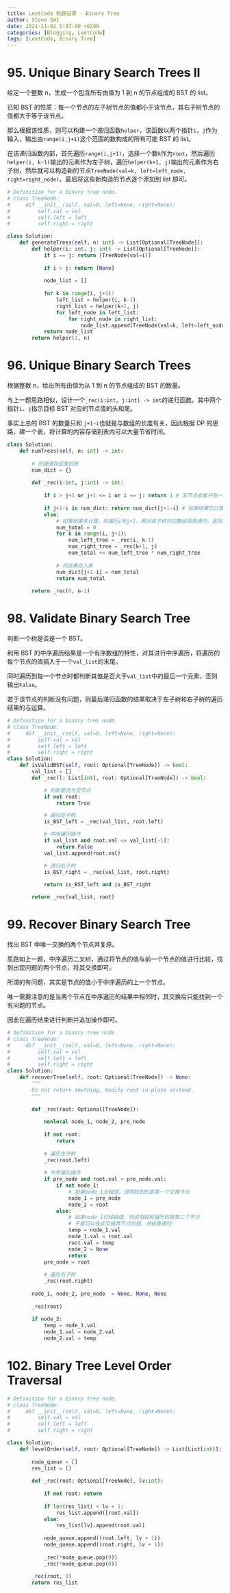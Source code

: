```yaml
---
title: LeetCode 刷题记录 - Binary Tree
author: Stone SHI
date: 2021-11-02 5:47:00 +0200
categories: [Blogging, LeetCode]
tags: [LeetCode, Binary Tree]
---
```


<head>
    <script src="https://cdn.mathjax.org/mathjax/latest/MathJax.js?config=TeX-AMS-MML_HTMLorMML" type="text/javascript"></script>
    <script type="text/x-mathjax-config">
        MathJax.Hub.Config({
            tex2jax: {
            skipTags: ['script', 'noscript', 'style', 'textarea', 'pre'],
            inlineMath: [['$','$']]
            }
        });
    </script>
</head>

# 95. Unique Binary Search Trees II

给定一个整数 n，生成一个包含所有由值为 1 到 n 的节点组成的 BST 的 list。

已知 BST 的性质：每一个节点的左子树节点的值都小于该节点，其右子树节点的值都大于等于该节点。

那么根据该性质，则可以构建一个递归函数`helper`，该函数以两个指针`i`，`j`作为输入，输出由`range(i,j+1)`这个范围的数构成的所有可能 BST 的 list。

在该递归函数内部，首先遍历`range(i,j+1)`，选择一个数`k`作为`root`，然后遍历`helper(i, k-1)`输出的元素作为左子树，遍历`helper(k+1, j)`输出的元素作为右子树，然后就可以构造新的节点`TreeNode(val=k, left=left_node, right=right_node)`。最后将这些新构造的节点逐个添加到 list 即可。

```python
# Definition for a binary tree node.
# class TreeNode:
#     def __init__(self, val=0, left=None, right=None):
#         self.val = val
#         self.left = left
#         self.right = right

class Solution:
    def generateTrees(self, n: int) -> List[Optional[TreeNode]]:        
        def helper(i: int, j: int) -> List[Optional[TreeNode]]:
            if i == j: return [TreeNode(val=i)]
            
            if i > j: return [None]
            
            node_list = []
        
            for k in range(i, j+1):
                left_list = helper(i, k-1)
                right_list = helper(k+1, j)
                for left_node in left_list:
                    for right_node in right_list:
                        node_list.append(TreeNode(val=k, left=left_node, right=right_node))
            return node_list
        return helper(1, n)
```

# 96. Unique Binary Search Trees

根据整数 n，给出所有由值为从 1 到 n 的节点组成的 BST 的数量。

与上一题思路相似，设计一个`_rec(i:int, j:int) -> int`的递归函数。其中两个指针`i`、`j`指示目标 BST 对应的节点值的头和尾。

事实上总的 BST 的数量只和 `j+1-i`也就是与数组的长度有关，因此根据 DP 的思路，建一个表，将计算的内容存储到表内可以大量节省时间。

```python
class Solution:
    def numTrees(self, n: int) -> int:
        
        # 创建储存结果的表
        num_dict = {}
        
        def _rec(i:int, j:int) -> int:
            
            if i > j+1 or j+1 <= i or i == j: return 1 # 无节点或者只有一个节点返回 1
            
            if j+1-i in num_dict: return num_dict[j+1-i] # 如果结果已计算则查表
            else:
                # 如果结果未计算，则遍历i到j+1，再对其子树对应数组调用递归，返回数量为左子树数量乘以右子树的数量
                num_total = 0
                for k in range(i, j+1):
                    num_left_tree = _rec(i, k-1)
                    num_right_tree = _rec(k+1, j)
                    num_total += num_left_tree * num_right_tree
                    
                # 将结果存入表
                num_dict[j+1-i] = num_total
                return num_total
            
        return _rec(0, n-1)
```

# 98. Validate Binary Search Tree

判断一个树是否是一个 BST。

利用 BST 的中序遍历结果是一个有序数组的特性，对其进行中序遍历，将遍历的每个节点的值插入于一个`val_list`的末尾。

同时遍历到每一个节点时都判断其值是否大于`val_list`中的最后一个元素，否则输出`False`。

若于该节点的判断没有问题，则最后递归函数的结果取决于左子树和右子树的遍历结果的与运算。

```python
# Definition for a binary tree node.
# class TreeNode:
#     def __init__(self, val=0, left=None, right=None):
#         self.val = val
#         self.left = left
#         self.right = right
class Solution:
    def isValidBST(self, root: Optional[TreeNode]) -> bool:
        val_list = []
        def _rec(l: List[int], root: Optional[TreeNode]) -> bool:

            # 判断是否为空节点
            if not root:
                return True

            # 递归左子树
            is_BST_left = _rec(val_list, root.left)

            # 中序遍历操作
            if val_list and root.val <= val_list[-1]:
                return False
            val_list.append(root.val)

            # 递归右子树
            is_BST_right = _rec(val_list, root.right)
            
            return is_BST_left and is_BST_right

        return _rec(val_list, root)
```

# 99. Recover Binary Search Tree

找出 BST 中唯一交换的两个节点并复原。

思路如上一题，中序遍历二叉树，通过将节点的值与前一个节点的值进行比较，找到出现问题的两个节点，将其交换即可。

所谓的有问题，其实是节点的值小于中序遍历的上一个节点。

唯一需要注意的是当两个节点在中序遍历的结果中相邻时，其交换后只能找到一个有问题的节点。

因此在遍历结束进行判断并追加操作即可。

```python
# Definition for a binary tree node.
# class TreeNode:
#     def __init__(self, val=0, left=None, right=None):
#         self.val = val
#         self.left = left
#         self.right = right
class Solution:
    def recoverTree(self, root: Optional[TreeNode]) -> None:
        """
        Do not return anything, modify root in-place instead.
        """
        
        def _rec(root: Optional[TreeNode]):
            
            nonlocal node_1, node_2, pre_node
            
            if not root:    
                return
            
            # 遍历左子树
            _rec(root.left)
            
            # 中序遍历操作
            if pre_node and root.val < pre_node.val:
                if not node_1:
                    # 如果node_1没赋值，说明找到的是第一个交换节点
                    node_1 = pre_node
                    node_2 = root
                else:
                    # 如果node_1已经赋值，则说明目前遍历的是第二个节点
                    # 于是可以在此交换两节点的值，并结束递归
                    temp = node_1.val
                    node_1.val = root.val
                    root.val = temp
                    node_2 = None
                    return
            pre_node = root
            
            # 遍历右子树
            _rec(root.right)
            
        node_1, node_2, pre_node  = None, None, None
            
        _rec(root)
        
        if node_2:
            temp = node_1.val
            node_1.val = node_2.val
            node_2.val = temp
```

# 102. Binary Tree Level Order Traversal

```Python
# Definition for a binary tree node.
# class TreeNode:
#     def __init__(self, val=0, left=None, right=None):
#         self.val = val
#         self.left = left
#         self.right = right

class Solution:
    def levelOrder(self, root: Optional[TreeNode]) -> List[List[int]]:
        
        node_queue = []
        res_list = []
        
        def _rec(root: Optional[TreeNode], lv:int):
            
            if not root: return
            
            if len(res_list) < lv + 1:
                res_list.append([root.val])
            else:
                res_list[lv].append(root.val)
            
            node_queue.append((root.left, lv + 1))
            node_queue.append((root.right, lv + 1))
            
            _rec(*node_queue.pop(0))
            _rec(*node_queue.pop(0))
            
        _rec(root, 0)
        return res_list
```

